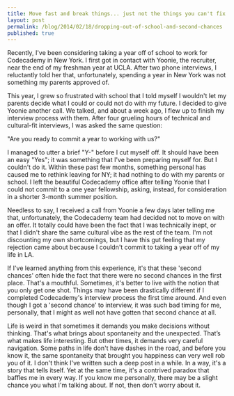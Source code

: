 ```yaml
---
title: Move fast and break things... just not the things you can't fix
layout: post
permalink: /blog/2014/02/18/dropping-out-of-school-and-second-chances
published: true
---
```

Recently, I've been considering taking a year off of school to work for Codecademy in New York. I first got in contact with Yoonie, the recruiter, near the end of my freshman year at UCLA. After two phone interviews, I reluctantly told her that, unfortunately, spending a year in New York was not something my parents approved of.


 

This year, I grew so frustrated with school that I told myself I wouldn't let my parents decide what I could or could not do with my future. I decided to give Yoonie another call. We talked, and about a week ago, I flew up to finish my interview process with them. After four grueling hours of technical and cultural-fit interviews, I was asked the same question:

 

"Are you ready to commit a year to working with us?"

 

I managed to utter a brief "Y-" before I cut myself off. It should have been an easy "Yes"; it was something that I've been preparing myself for. But I couldn't do it. Within these past few months, something personal has caused me to rethink leaving for NY; it had nothing to do with my parents or school. I left the beautiful Codecademy office after telling Yoonie that I could not commit to a one year fellowship, asking, instead, for consideration in a shorter 3-month summer position.

 

Needless to say, I received a call from Yoonie a few days later telling me that, unfortunately, the Codecademy team had decided not to move on with an offer. It totally could have been the fact that I was technically inept, or that I didn't share the same cultural vibe as the rest of the team. I'm not discounting my own shortcomings, but I have this gut feeling that my rejection came about because I couldn't commit to taking a year off of my life in LA.

 

If I've learned anything from this experience, it's that these 'second chances' often hide the fact that there were no second chances in the first place. That's a mouthful. Sometimes, it's better to live with the notion that you only get one shot. Things may have been drastically different if I completed Codecademy's interview process the first time around. And even though I got a 'second chance' to interview, it was such bad timing for me, personally, that I might as well not have gotten that second chance at all.

 

Life is weird in that sometimes it demands you make decisions without thinking. That's what brings about spontaneity and the unexpected. That’s what makes life interesting. But other times, it demands very careful navigation. Some paths in life don't have dashes in the road, and before you know it, the same spontaneity that brought you happiness can very well rob you of it. I don't think I've written such a deep post in a while. In a way, it's a story that tells itself. Yet at the same time, it's a contrived paradox that baffles me in every way. If you know me personally, there may be a slight chance you what I'm talking about. If not, then don't worry about it.
